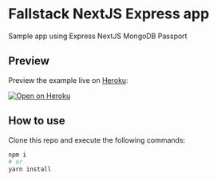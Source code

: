 # Fallstack NextJS Express app

Sample app using Express NextJS MongoDB Passport

## Preview

Preview the example live on [Heroku](https://www.heroku.com/):

[![Open on Heroku](https://www.svgrepo.com/show/353871/heroku.svg)](https://stackblitz.com/github/vercel/next.js/tree/canary/examples/custom-server-express?runScript=dev)

## How to use

Clone this repo and execute the following commands:

```bash
npm i
# or
yarn install
```
